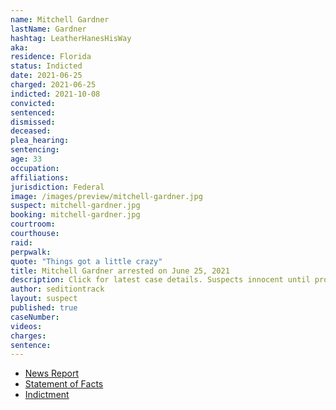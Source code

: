 ```yaml
---
name: Mitchell Gardner
lastName: Gardner
hashtag: LeatherHanesHisWay
aka:
residence: Florida
status: Indicted
date: 2021-06-25
charged: 2021-06-25
indicted: 2021-10-08
convicted:
sentenced:
dismissed:
deceased:
plea_hearing:
sentencing:
age: 33
occupation:
affiliations:
jurisdiction: Federal
image: /images/preview/mitchell-gardner.jpg
suspect: mitchell-gardner.jpg
booking: mitchell-gardner.jpg
courtroom:
courthouse:
raid:
perpwalk:
quote: "Things got a little crazy"
title: Mitchell Gardner arrested on June 25, 2021
description: Click for latest case details. Suspects innocent until proven guilty.
author: seditiontrack
layout: suspect
published: true
caseNumber:
videos:
charges:
sentence:
---
```


- [News Report](https://www.tampabay.com/news/hillsborough/2021/06/28/hillsborough-mans-arrest-makes-500-charged-in-capitol-riot/)
- [Statement of Facts](https://www.justice.gov/usao-dc/case-multi-defendant/file/1407206/download)
- [Indictment](https://www.justice.gov/usao-dc/case-multi-defendant/file/1459411/download)
